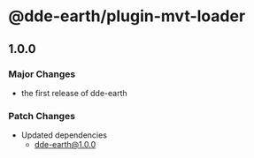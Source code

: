 # @dde-earth/plugin-mvt-loader

## 1.0.0

### Major Changes

- the first release of dde-earth

### Patch Changes

- Updated dependencies
  - dde-earth@1.0.0
